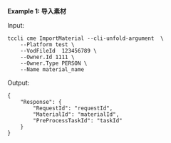 **Example 1: 导入素材**



Input: 

```
tccli cme ImportMaterial --cli-unfold-argument  \
    --Platform test \
    --VodFileId  123456789 \
    --Owner.Id 1111 \
    --Owner.Type PERSON \
    --Name material_name
```

Output: 
```
{
    "Response": {
        "RequestId": "requestId",
        "MaterialId": "materialId",
        "PreProcessTaskId": "taskId"
    }
}
```

